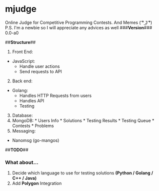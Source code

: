 **mjudge**
========

Online Judge for Competitive Programming Contests. And Memes ( ͡° ͜ʖ ͡°)
P.S. I'm a newbie so I will appreciate any advices as well 
###**Version**###
0.0-a0

##**Structure**##
1. Front End:
  * JavaScript:
    * Handle user actions
    * Send requests to API
2. Back end:
  * Golang:
    * Handles HTTP Requests from users
    * Handles API
    * Testing
3. Database:
  1. MongoDB:
    * Users Info
    * Solutions
    * Testing Results
    * Testing Queue
    * Contests
    * Problems
4. Messaging:
  * Nanomsg (go-mangos)

##**TODO**##
### What about... ###
1. Decide which language to use for testing solutions **(Python / Golang / C++ / Java)**
2. Add **Polygon** Integration
